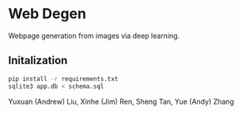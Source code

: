 # Web Degen
Webpage generation from images via deep learning.

Initalization
-------------
```bash
pip install -r requirements.txt
sqlite3 app.db < schema.sql
```

Yuxuan (Andrew) Liu, Xinhe (Jim) Ren, Sheng Tan, Yue (Andy) Zhang